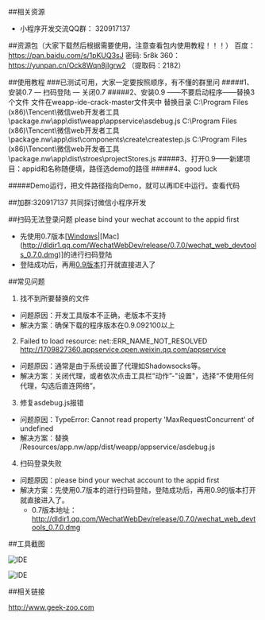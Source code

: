 ##相关资源

* 小程序开发交流QQ群： 320917137

##资源包（大家下载然后根据需要使用，注意查看包内使用教程！！！）
	百度： https://pan.baidu.com/s/1pKUQ3sJ 密码: 5r8k
	360：https://yunpan.cn/Ock8Wqn8jIgrw2 （提取码：2182）

##使用教程
###已测试可用，大家一定要按照顺序，有不懂的群里问
#####1、安装0.7 — 扫码登陆 — 关闭0.7
#####2、安装0.9 ——不要启动程序——替换3个文件
	文件在weapp-ide-crack-master文件夹中
	替换目录
C:\Program Files (x86)\Tencent\微信web开发者工具\package.nw\app\dist\weapp\appservice\asdebug.js
C:\Program Files (x86)\Tencent\微信web开发者工具\package.nw\app\dist\components\create\createstep.js
C:\Program Files (x86)\Tencent\微信web开发者工具\package.nw\app\dist\stroes\projectStores.js
#####3、打开0.9——新建项目：appid和名称随便填，路径选demo的路径
#####4、good luck

#####Demo运行，把文件路径指向Demo，就可以再IDE中运行。查看代码


##加群:320917137 共同探讨微信小程序开发

##扫码无法登录问题 please bind your wechat account to the appid first

* 先使用0.7版本[[Windows](http://dldir1.qq.com/WechatWebDev/release/0.7.0/wechat_web_devtools_0.7.0_x64.exe)|[Mac] (http://dldir1.qq.com/WechatWebDev/release/0.7.0/wechat_web_devtools_0.7.0.dmg)]的进行扫码登陆
* 登陆成功后，再用[0.9版本](https://pan.baidu.com/s/1pLTKIqJ)打开就直接进入了


##常见问题
1. 找不到所要替换的文件
  * 问题原因：开发工具版本不正确，老版本不支持
  * 解决方案：确保下载的程序版本在0.9.092100以上
2. Failed to load resource: net::ERR_NAME_NOT_RESOLVED http://1709827360.appservice.open.weixin.qq.com/appservice
  * 问题原因：通常是由于系统设置了代理如Shadowsocks等。
  * 解决方案：关闭代理，或者依次点击工具栏“动作”-"设置"，选择“不使用任何代理，勾选后直连网络”。
3. 修复asdebug.js报错
  * 问题原因：TypeError: Cannot read property 'MaxRequestConcurrent' of undefined
  * 解决方案：替换 /Resources/app.nw/app/dist/weapp/appservice/asdebug.js  
4. 扫码登录失败
  * 问题原因：please bind your wechat account to the appid first
  * 解决方案：先使用0.7版本的进行扫码登陆，登陆成功后，再用0.9的版本打开就直接进入了。
    * 0.7版本地址：http://dldir1.qq.com/WechatWebDev/release/0.7.0/wechat_web_devtools_0.7.0.dmg

##工具截图

![IDE](https://cloud.githubusercontent.com/assets/876707/18745196/f4f0488e-80f3-11e6-844b-f45d7e52a23c.png)

![IDE](https://cloud.githubusercontent.com/assets/876707/18745200/f7a74870-80f3-11e6-83cf-df00f7f87f56.png)

##相关链接

http://www.geek-zoo.com
